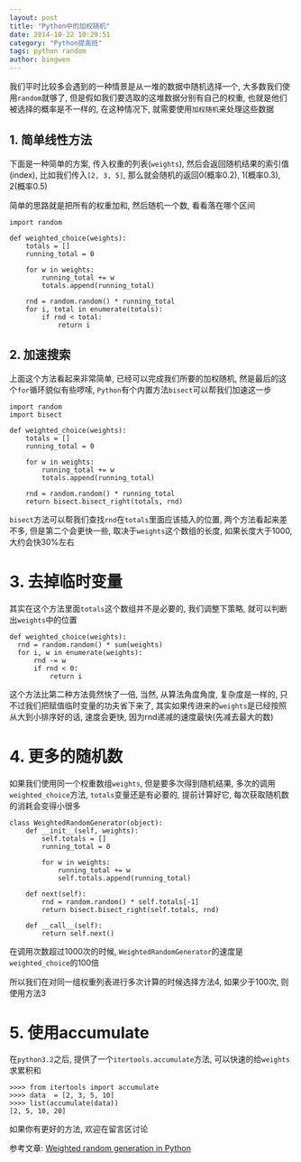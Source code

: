 ```yaml
---
layout: post
title: "Python中的加权随机"
date: 2014-10-22 10:29:51
category: "Python提高班"
tags: python random
author: bingwen
---
```

我们平时比较多会遇到的一种情景是从一堆的数据中随机选择一个, 大多数我们使用`random`就够了, 但是假如我们要选取的这堆数据分别有自己的权重, 也就是他们被选择的概率是不一样的, 在这种情况下,  就需要使用`加权随机`来处理这些数据
<!--break-->

## 1. 简单线性方法

下面是一种简单的方案, 传入权重的列表(`weights`), 然后会返回随机结果的索引值(index), 比如我们传入`[2, 3, 5]`, 那么就会随机的返回0(概率0.2), 1(概率0.3), 2(概率0.5)

简单的思路就是把所有的权重加和, 然后随机一个数, 看看落在哪个区间

    import random

    def weighted_choice(weights):
        totals = []
        running_total = 0

        for w in weights:
            running_total += w
            totals.append(running_total)

        rnd = random.random() * running_total
        for i, total in enumerate(totals):
            if rnd < total:
                return i

## 2. 加速搜索

上面这个方法看起来非常简单, 已经可以完成我们所要的加权随机, 然是最后的这个`for`循环貌似有些啰嗦, `Python`有个内置方法`bisect`可以帮我们加速这一步

    import random
    import bisect

    def weighted_choice(weights):
        totals = []
        running_total = 0

        for w in weights:
            running_total += w
            totals.append(running_total)

        rnd = random.random() * running_total
        return bisect.bisect_right(totals, rnd)

`bisect`方法可以帮我们查找`rnd`在`totals`里面应该插入的位置, 两个方法看起来差不多, 但是第二个会更快一些, 取决于`weights`这个数组的长度, 如果长度大于1000, 大约会快30%左右

# 3. 去掉临时变量

其实在这个方法里面`totals`这个数组并不是必要的, 我们调整下策略, 就可以判断出`weights`中的位置

    def weighted_choice(weights):
      rnd = random.random() * sum(weights)
      for i, w in enumerate(weights):
          rnd -= w
          if rnd < 0:
              return i

这个方法比第二种方法竟然快了一倍, 当然, 从算法角度角度, 复杂度是一样的, 只不过我们把赋值临时变量的功夫省下来了, 其实如果传进来的`weights`是已经按照从大到小排序好的话, 速度会更快, 因为rnd递减的速度最快(先减去最大的数)

# 4. 更多的随机数

如果我们使用同一个权重数组`weights`, 但是要多次得到随机结果, 多次的调用`weighted_choice`方法, `totals`变量还是有必要的, 提前计算好它, 每次获取随机数的消耗会变得小很多

    class WeightedRandomGenerator(object):
        def __init__(self, weights):
            self.totals = []
            running_total = 0

            for w in weights:
                running_total += w
                self.totals.append(running_total)

        def next(self):
            rnd = random.random() * self.totals[-1]
            return bisect.bisect_right(self.totals, rnd)

        def __call__(self):
            return self.next()

在调用次数超过1000次的时候, `WeightedRandomGenerator`的速度是`weighted_choice`的100倍


所以我们在对同一组权重列表进行多次计算的时候选择方法4, 如果少于100次, 则使用方法3

# 5. 使用accumulate 

在`python3.2`之后, 提供了一个`itertools.accumulate`方法, 可以快速的给`weights`求累积和

    >>>> from itertools import accumulate
    >>>> data  = [2, 3, 5, 10]
    >>>> list(accumulate(data))
    [2, 5, 10, 20]

如果你有更好的方法, 欢迎在留言区讨论

参考文章: [Weighted random generation in Python](http://eli.thegreenplace.net/2010/01/22/weighted-random-generation-in-python/)
